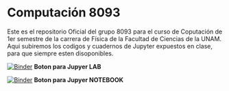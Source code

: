 # Computación 8093

Este es el repositorio Oficial del grupo 8093 para el curso de Coputación de 1er semestre de la carrera de Física de la Facultad de Ciencias de la UNAM.
Aqui subiremos los codigos y cuadernos de Jupyter expuestos en clase, para que siempre esten disoponibles.


[![Binder](https://mybinder.org/badge_logo.svg)](https://mybinder.org/v2/gh/saac/Computacion2020-8093/master?urlpath=lab/tree/SistemaOperativo_LINUX/2-LINUX_ManejoDeArchivos.ipynb) **Boton para Jupyer LAB**  

[![Binder](https://mybinder.org/badge_logo.svg)](https://mybinder.org/v2/gh/saac/Computacion2020-8093/HEAD) **Boton para Jupyer NOTEBOOK** 


